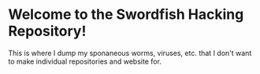 # Welcome to the Swordfish Hacking Repository!

This is where I dump my sponaneous worms, viruses, etc. that
I don't want to make individual repositories and website for.
